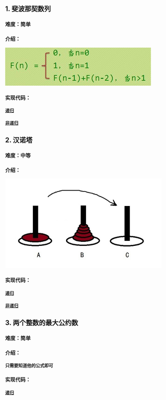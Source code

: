 ## 1. 斐波那契数列
### 难度：简单
### 介绍：
![Formula.jpg](Coding/Fibonacci/formula.jpg)
### 实现代码：
#### [递归](Coding/Fibonacci/recursion.c)
#### [非递归](Coding/Fibonacci/non_recursion.c)

## 2. 汉诺塔
### 难度：中等
### 介绍：
![Hanoi.jpg](Coding/Hanoi/hanoi.jpg)
### 实现代码：
#### [递归](Coding/Hanoi/recursion.c)
#### [非递归](Coding/Hanoi/non_recursion.c)

## 3. 两个整数的最大公约数
### 难度：简单
### 介绍：
#### 只需要知道他的公式即可
### 实现代码：
#### [递归](Coding/CommonDivisor/recursion.c)